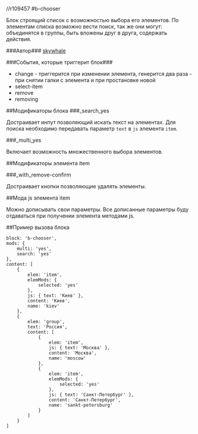 //r109457
#b-chooser

Блок строящий список с возможностью выбора его элементов.
По элементам списка возможно вести поиск, так же они могут:
объединятся в группы,
быть вложены друг в друга,
содержать действия.

###Автор###
[skywhale](https://staff.yandex-team.ru/skywhale)

###События, которые триггерит блок###
* change - триггерится при изменении элемента, генерится два раза - при снятии галки с элемента и при простановке новой
* select-item
* remove
* removing

##Модификаторы блока
###\_search\_yes

Достраивает инпут позволяющий искать текст на элементах.
Для поиска необходимо передавать параметр `text` в `js` элемента `item`.

###\_multi\_yes

Включает возможность множественного выбора элементов.

##Модификаторы элемента item

###\_with\_remove-confirm

Достраивает кнопки позволяющие удалять элементы.

##Мода js элемента item

Можно дописывать свои параметры. Все дописанные параметры буду отдаваться при получении элемента методами js.

##Пример вызова блока

    block: 'b-chooser',
    mods: {
        multi: 'yes',
        search: 'yes'
    },
    content: [
        {
            elem: 'item',
            elemMods: {
                selected: 'yes'
            },
            js: { text: 'Киев' },
            content: 'Киев',
            name: 'kiev'
        },
        {
            elem: 'group',
            text: 'Россия',
            content: [
                {
                    elem: 'item',
                    js: { text: 'Москва' },
                    content: 'Москва',
                    name: 'moscow'
                },
                {
                    elem: 'item',
                    elemMods: {
                        selected: 'yes'
                    },
                    js: { text: 'Санкт-Петербург' },
                    content: 'Санкт-Петербург',
                    name: 'sankt-petersburg'
                }
            ]
        }
    ]
